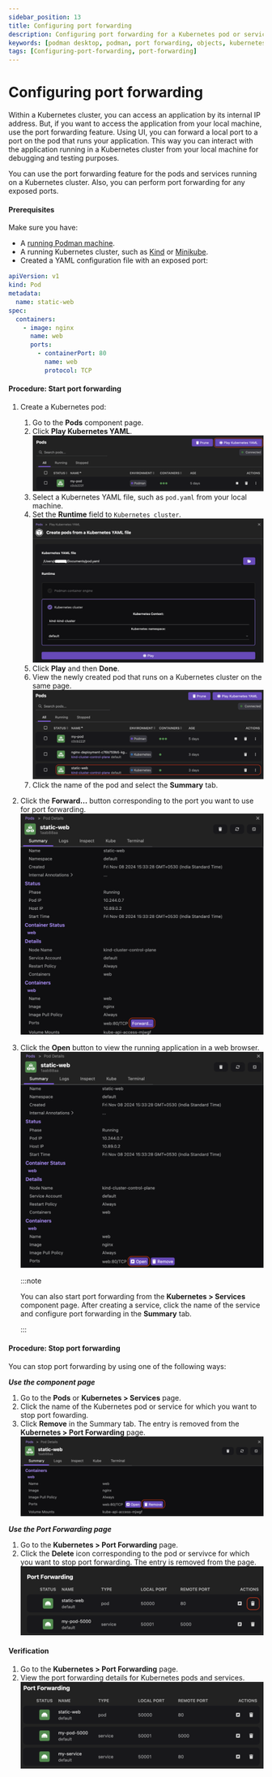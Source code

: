```yaml
---
sidebar_position: 13
title: Configuring port forwarding
description: Configuring port forwarding for a Kubernetes pod or service
keywords: [podman desktop, podman, port forwarding, objects, kubernetes]
tags: [Configuring-port-forwarding, port-forwarding]
---
```


# Configuring port forwarding

Within a Kubernetes cluster, you can access an application by its internal IP address. But, if you want to access the application from your local machine, use the port forwarding feature. Using UI, you can forward a local port to a port on the pod that runs your application. This way you can interact with the application running in a Kubernetes cluster from your local machine for debugging and testing purposes.

You can use the port forwarding feature for the pods and services running on a Kubernetes cluster. Also, you can perform port forwarding for any exposed ports.

#### Prerequisites

Make sure you have:
- A [running Podman machine](/docs/podman/creating-a-podman-machine).
- A running Kubernetes cluster, such as [Kind](/docs/kind/creating-a-kind-cluster) or [Minikube](/docs/minikube/creating-a-minikube-cluster).
- Created a YAML configuration file with an exposed port:

```yaml
apiVersion: v1
kind: Pod
metadata:
  name: static-web
spec:
  containers:
    - image: nginx
      name: web
      ports:
        - containerPort: 80
          name: web
          protocol: TCP
```

#### Procedure: Start port forwarding

1. Create a Kubernetes pod:
    1. Go to the **Pods** component page.
    1. Click **Play Kubernetes YAML**.
      ![play kubernetes yaml](img/play-kubernetes-yaml.png)
    1. Select a Kubernetes YAML file, such as `pod.yaml` from your local machine.
    1. Set the **Runtime** field to `Kubernetes cluster`.
    ![set runtime field](img/play-a-yaml-file.png)
    1. Click **Play** and then **Done**.
    1. View the newly created pod that runs on a Kubernetes cluster on the same page.
    ![view the newly created pod](img/new-kubernetes-pod.png)
    1. Click the name of the pod and select the **Summary** tab.

1. Click the **Forward...** button corresponding to the port you want to use for port forwarding.
  ![forward button](img/forward-button.png)
1. Click the **Open** button to view the running application in a web browser.
  ![open button](img/open-button.png)

    :::note

    You can also start port forwarding from the **Kubernetes > Services** component page. After creating a service, click the name of the service and configure port forwarding in the **Summary** tab.
    
    :::

#### Procedure: Stop port forwarding

You can stop port forwarding by using one of the following ways:

**_Use the component page_**
1. Go to the **Pods** or **Kubernetes > Services** page.
1. Click the name of the Kubernetes pod or service for which you want to stop port fowarding.
1. Click **Remove** in the Summary tab. The entry is removed from the **Kubernetes > Port Forwarding** page.
  ![using component page](img/stop-port-forwarding-pod.png)

**_Use the Port Forwarding page_**

1. Go to the **Kubernetes > Port Forwarding** page.
1. Click the **Delete** icon corresponding to the pod or servivce for which you want to stop port forwarding. The entry is removed from the page.
  ![using port forwarding page](img/delete-icon-on-port-forwarding-page.png)

#### Verification

1. Go to the **Kubernetes > Port Forwarding** page.
1. View the port forwarding details for Kubernetes pods and services.
  ![verifying port forwarding details](img/verifying-the-port-forwarding-details.png)
